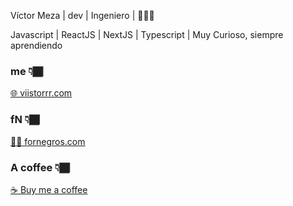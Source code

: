 Víctor Meza | dev | Ingeniero | 👨🏾‍💻

Javascript | ReactJS | NextJS | Typescript | Muy Curioso, siempre aprendiendo

### me 👇🏾

[🌐 viistorrr.com](https://www.viistorrr.vercel.app/)

### fN 👇🏾

[✍🏿 fornegros.com](https://www.fornegros.com/)

### A coffee 👇🏾

[☕ Buy me a coffee](https://www.buymeacoffee.com/viistorrr)
